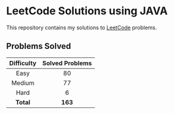 # LeetCode Solutions using JAVA

This repository contains my solutions to [LeetCode](https://leetcode.com/) problems.

## Problems Solved

| Difficulty | Solved Problems |
|:----------:|:---------------:|
|    Easy    |       80        |
|   Medium   |       77        |
|    Hard    |        6        |
| **Total**  |     **163**     |
